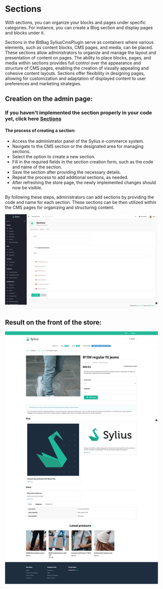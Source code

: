 # Sections

With sections, you can organize your blocks and pages under specific categories.
For instance, you can create a Blog section and display pages and blocks under it.

Sections in the BitBag SyliusCmsPlugin serve as containers where various elements, such as content blocks, CMS pages,
and media, can be placed. These sections allow administrators to organize and manage the layout and presentation of content on pages.
The ability to place blocks, pages, and media within sections provides full control over the appearance and structure of CMS pages,
enabling the creation of visually appealing and cohesive content layouts. Sections offer flexibility in designing pages,
allowing for customization and adaptation of displayed content to user preferences and marketing strategies.

## Creation on the admin page:
### If you haven't implemented the section properly in your code yet, click here [Sections](sections.md)

#### The process of creating a section:
- Access the administrator panel of the Sylius e-commerce system.
- Navigate to the CMS section or the designated area for managing sections.
- Select the option to create a new section.
- Fill in the required fields in the section creation form, such as the code and name of the section.
- Save the section after providing the necessary details.
- Repeat the process to add additional sections, as needed.
- After refreshing the store page, the newly implemented changes should now be visible.

By following these steps, administrators can add sections by providing the code and name for each section. These sections can be then utilized within the CMS pages for organizing and structuring content.

![Screenshot showing content management config in admin](sections_create_cms.png)

## Result on the front of the store:

![Screenshot showing content management config in admin](section_cms_result.png)


